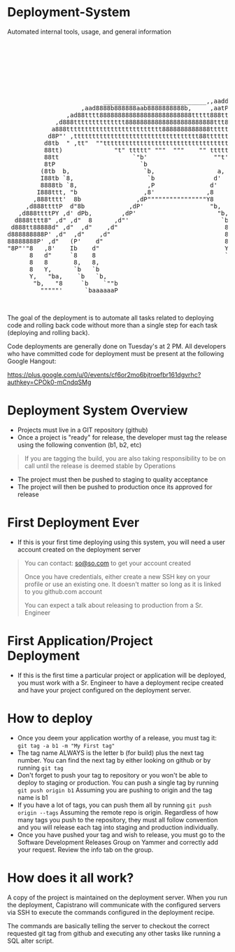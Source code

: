 Deployment-System
=================

Automated internal tools, usage, and general information
<pre>
                                                                            ,aa,       ,aa
                                                                           d"  "b    ,d",`b
                                                                         ,dP a  "b,ad8' 8 8
                                                                         d8' 8  ,88888a 8 8
                                                                        d8baa8ba888888888a8
                                                                     ,ad888888888YYYY888YYY,
                                                                  ,a888888888888"   "8P"  "b
                                                              ,aad8888tt,8888888b (0 `8, 0 8
                          ____________________________,,aadd888ttt8888ttt"8"I  "Yb,   `Ya  8
                    ,aad8888b888888aab8888888888b,     ,aatPt888ttt8888tt 8,`b,   "Ya,. `"aP
                ,ad88tttt8888888888888888888888888ttttt888ttd88888ttt8888tt,t "ba,.  `"`d888
             ,d888tttttttttttttt888888888888888888888888ttt8888888888ttt888ttt,   "a,   `88'
            a888tttttttttttttttttttttttttt8888888888888ttttt88888ttt888888888tt,    `""8"'
           d8P"' ,tttttttttttttttttttttttttttttttttt88tttttt888tttttttt8a"8888ttt,   ,8'
          d8tb  " ,tt"  ""tttttttttttttttttttttttttttttttttt88ttttttttttt, Y888tt"  ,8'
          88tt)              "t" ttttt" """  """    "" tttttYttttttttttttt, " 8ttb,a8'
          88tt                    `"b'                  ""t'ttttttttttt"t"t   t taP"
          8tP                       `b                       ,tttttt' " " "tt, ,8"
         (8tb  b,                    `b,                 a,  tttttt'        ""dP'
         I88tb `8,                    `b                d'   tttttt        ,aP"
         8888tb `8,                   ,P               d'    "tt "t'    ,a8P"
        I888ttt, "b                  ,8'              ,8       "tt"  ,d"d"'
       ,888tttt'  8b               ,dP""""""""""""""""Y8        tt ,d",d'
     ,d888ttttP  d"8b            ,dP'                  "b,      "ttP' d'
   ,d888ttttPY ,d' dPb,        ,dP'                      "b,     t8'  8
  d888tttt8" ,d" ,d"  8      ,d"'                         `b     "P   8
 d888tt88888d" ,d"  ,d"    ,d"                             8      I   8
d888888888P' ,d"  ,d"    ,d"                               8      I   8
88888888P' ,d"   (P'    d"                                 8      8   8
"8P"'"8   ,8'    Ib    d"                                  Y      8   8
      8   d"     `8    8                                   `b     8   Y
      8   8       8,   8,                                   8     Y   `b
      8   Y,      `b   `b                                   Y     `b   `b
      Y,   "ba,    `b   `b,                                 `b     8,   `"ba,
       "b,   "8     `b    `""b                               `b     `Yaa,adP'
         """""'      `baaaaaaP                                `YaaaadP"'


</pre>
The goal of the deployment is to automate all tasks related to deploying code and rolling back code without more 
than a single step for each task (deploying and rolling back).

Code deployments are generally done on Tuesday's at 2 PM.  All developers who have committed code for deployment 
must be present at the following Google Hangout:

https://plus.google.com/u/0/events/cf6or2mo6bjtroefbr161dgvrhc?authkey=CPOk0-mCndqSMg

Deployment System Overview
=================
* Projects must live in a GIT repository (github)
* Once a project is "ready" for release, the developer must tag the release using the following convention (b1, b2, etc)
> If you are tagging the build, you are also taking responsibility to be on call until the release is deemed stable by Operations

* The project must then be pushed to staging to quality acceptance
* The project will then be pushed to production once its approved for release

First Deployment Ever
=================
* If this is your first time deploying using this system, you will need a user account created on the deployment server 

> You can contact: so@so.com to get your account created
> 
> Once you have credentials, either create a new SSH key on your profile or use an existing one.  It doesn't matter so long as it is linked to you github.com account
>
> You can expect a talk about releasing to production from a Sr. Engineer

First Application/Project Deployment
=================
* If this is the first time a particular project or application will be deployed, you must work with a Sr. Engineer to have a deployment recipe created and have your project configured on the deployment server.

How to deploy
=================
* Once you deem your application worthy of a release, you must tag it: `git tag -a b1 -m "My First tag"`
* The tag name ALWAYS is the letter b (for build) plus the next tag number.  You can find the next tag by either looking on github or by running `git tag`
* Don't forget to push your tag to repository or you won't be able to deploy to staging or production.  You can push a single tag by running `git push origin b1` Assuming you are pushing to origin and the tag name is b1
* If you have a lot of tags, you can push them all by running `git push origin --tags` Assuming the remote repo is origin.  Regardless of how many tags you push to the repository, they must all follow convention and you will release each tag into staging and production individually.
* Once you have pushed your tag and wish to release, you must go to the Software Development Releases Group on Yammer and correctly add your request.  Review the info tab on the group.


How does it all work?
=================
A copy of the project is maintained on the deployment server.  When you run the deployment, Capistrano will communicate with the configured servers via SSH to execute the commands configured in the deployment recipe.

The commands are basically telling the server to checkout the correct requested git tag from github and executing any other tasks like running a SQL alter script.
